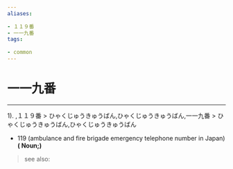 ```yaml
---
aliases:
    
- １１９番
- 一一九番
tags:
    
- common
---
```


# 一一九番
---
1).
,１１９番 > ひゃくじゅうきゅうばん,ひゃくじゅうきゅうばん,一一九番 > ひゃくじゅうきゅうばん,ひゃくじゅうきゅうばん

- 119 (ambulance and fire brigade emergency telephone number in Japan)
**( Noun;)**
> see also: 
            